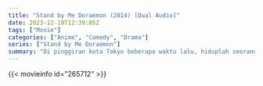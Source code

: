 ```yaml
---
title: "Stand by Me Doraemon (2014) [Dual Audio]"
date: 2023-12-19T12:39:05Z
tags: ["Movie"]
categories: ["Anime", "Comedy", "Drama"]
series: ["Stand by Me Doraemon"]
summary: "Di pinggiran kota Tokyo beberapa waktu lalu, hiduplah seorang bocah berusia sekitar10 tahun.bernama Sewashi, keturunan Nobita empat generasi kemudian dari abad ke-22, dan Doraemon, robot kucing abad ke-22 yang membantu orang-orang dengan gadget rahasianya."
---
```


<mux-player stream-type="on-demand"
src="https://kp3d-my.sharepoint.com/personal/ryoo_kp3d_onmicrosoft_com/_layouts/15/download.aspx?share=EcjfVEP8DKFMrY1ClBXs3HcBiuW6EPl7FKpFGmRYV2-pqA" prefer-playback="mse" controls>

</mux-player>


{{< movieinfo id="265712" >}}

<script src="https://cdn.jsdelivr.net/npm/@mux/mux-player"></script>

 <script type="application/ld+json ">
{
"@context": "https://schema.org/",
"@type": "VideoObject",
"name": "Stand by Me Doraemon (2014)",
"contentUrl": "https://stream.mux.com/9gyAXb019zMabAods5ntuX3tlX009urbZgMoy2AMGxF3M.m3u8",
"thumbnailUrl": "https://www.themoviedb.org/t/p/original/5iXScf4CRsNc3KCzzfVSvF3j1ia.jpg?width=314&fit_mode=preserve&time=25",
"uploadDate": "2023-12-19T12:39:05Z",
}

</script>

